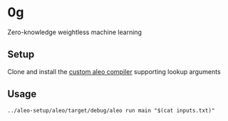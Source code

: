 # 0g

Zero-knowledge weightless machine learning

## Setup

Clone and install the [custom aleo compiler](git@github.com:zkp-gravity/aleo-setup.git) supporting lookup arguments

## Usage
```
../aleo-setup/aleo/target/debug/aleo run main "$(cat inputs.txt)"
```
